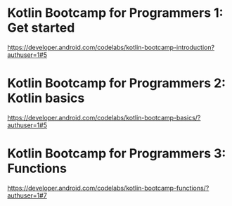 # Kotlin Bootcamp for Programmers 1: Get started
https://developer.android.com/codelabs/kotlin-bootcamp-introduction?authuser=1#5

# Kotlin Bootcamp for Programmers 2: Kotlin basics
https://developer.android.com/codelabs/kotlin-bootcamp-basics/?authuser=1#5

# Kotlin Bootcamp for Programmers 3: Functions
https://developer.android.com/codelabs/kotlin-bootcamp-functions/?authuser=1#7
